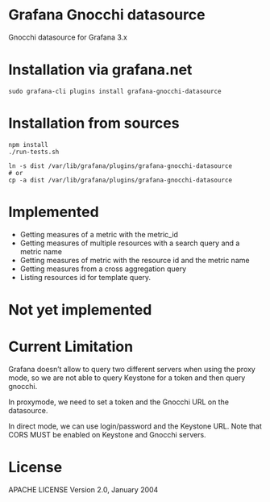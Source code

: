 Grafana Gnocchi datasource 
==========================

Gnocchi datasource for Grafana 3.x

Installation via grafana.net
============================

    sudo grafana-cli plugins install grafana-gnocchi-datasource

Installation from sources
=========================

    npm install
    ./run-tests.sh

    ln -s dist /var/lib/grafana/plugins/grafana-gnocchi-datasource
    # or
    cp -a dist /var/lib/grafana/plugins/grafana-gnocchi-datasource


Implemented
===========

* Getting measures of a metric with the metric_id
* Getting measures of multiple resources with a search query and a metric name
* Getting measures of metric with the resource id and the metric name
* Getting measures from a cross aggregation query
* Listing resources id for template query.

Not yet implemented
===================


Current Limitation
==================

Grafana doesn’t allow to query two different servers when using the proxy mode,
so we are not able to query Keystone for a token and then query gnocchi.

In proxymode, we need to set a token and the Gnocchi URL on the datasource.

In direct mode, we can use login/password and the Keystone URL.
Note that CORS MUST be enabled on Keystone and Gnocchi servers.

License
=======

APACHE LICENSE Version 2.0, January 2004
